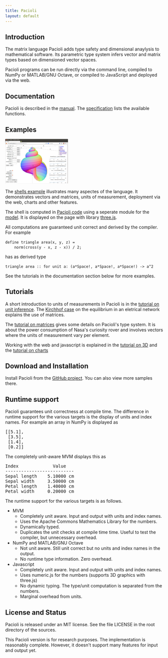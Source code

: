 ```yaml
---
title: Pacioli 
layout: default
---
```



Introduction
------------

The matrix language Pacioli adds type safety and dimensional anaylysis
to mathematical software. Its parametric type system infers vector and
matrix types based on dimensioned vector spaces.

Pacioli programs can be run directly via the command line, compiled to
NumPy or MATLAB/GNU Octave, or compiled to JavaScript and deployed via 
the web. 


Documentation
-------------

Pacioli is described in the [manual](manual.html). The
[specification](specification.html) lists the available functions.


Examples
--------

[<img src="shells.png"
      alt="Snapshot of a shell model"
      title="The Shells Case"
      width="200px">][shells] 
      
The [shells example][shells] illustrates many aspectes of the
language. It demonstrates vectors and matrices, units of measurement,
deployment via the web, charts and other features.

The shell is computed in [Pacioli code][prog] using a seperate module
for the [model][proglib]. It is displayed on the page with library
[three.js][three].

All computations are guaranteed unit correct and derived by the
compiler. For example

    define triangle area(x, y, z) =
        norm(cross(y - x, z - x)) / 2;

has as derived type

    triangle area :: for unit a: (a*Space!, a*Space!, a*Space!) -> a^2


See the tutorials in the documentation section below for more examples.

[shells]: shells
[three]: http://threejs.org/
[prog]: https://raw.githubusercontent.com/pgriffel/pacioli/master/samples/shells/shells.pacioli
[proglib]: https://raw.githubusercontent.com/pgriffel/pacioli/master/samples/shells/model.pacioli


Tutorials
---------

A short introduction to units of measurements in Pacioli is in the
[tutorial on unit inference][inference].  The [Kirchhof
case][kirchhof] on the equilibrium in an eletrical network explains
the use of matrices.

The [tutorial on matrices][matrices] gives some details on Pacioli's
type system. It is about the power consumption of Nasa's curiosity
rover and involves vectors where the units of measurement vary per
element.

Working with the web and javascript is explained in the [tutorial on
3D][space] and the [tutorial on charts][charts]

[inference]: unit-inference.html
[matrices]: matrices.html
[kirchhof]: kirchhof.html
[space]: space.html
[charts]: charts.html


Download and Installation
-------------------------

Install Pacioli from the [GitHub project][home]. You can also view
more samples there.

[home]: https://github.com/pgriffel/pacioli


Runtime support
---------------
Pacioli guarantees unit correctness at compile time. The difference in runtime support
for the various targets is the display of units and index names. For example an array
in NumPy is displayed as
<pre>
[[5.1],
 [3.5],
 [1.4],
 [0.2]]
</pre>
The completely unit-aware MVM displays this as
<pre>
Index             Value
--------------------------
Sepal length    5.10000 cm 
Sepal width     3.50000 cm
Petal length    1.40000 cm
Petal width     0.20000 cm
</pre>

The runtime support for the various targets is as follows.

<ul>
  <li>MVM
    <ul>
      <li>Completely unit aware. Input and output with units and index names.</li>
      <li>Uses the Apache Commons Mathematics Library for the numbers.</li>
      <li>Dynamically typed.</li>
      <li>Duplicates the unit checks at compile time time. Useful to test
          the compiler, but unnecessary overhead.</li>
    </ul>
  </li>
  <li>NumPy and MATLAB/GNU Octave
    <ul>
      <li>Not unit aware. Still unit correct but no units and index names in
          the output.</li>
      <li>No runtime type information. Zero overhead.</li>
    </ul>
  </li>      
  <li>Javascript
    <ul>
      <li>Completely unit aware. Input and output with units and index names.</li>
      <li>Uses numeric.js for the numbers (supports 3D graphics with three.js)</li>
      <li>No dynamic typing. The type/unit computation is separated from the
    numbers.</li>
      <li> Marginal overhead from units.</li>
    </ul>
  </li>
</ul>


License and Status
------------------

Pacioli is released under an MIT license. See the file LICENSE in the
root directory of the sources.

This Pacioli version is for research purposes. The implementation is
reasonably complete. However, it doesn't support many features for
input and output yet.
